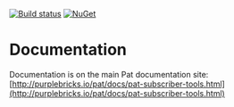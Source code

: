 [![Build status](https://ci.appveyor.com/api/projects/status/2l8rylk32jvd82xm?svg=true)](https://ci.appveyor.com/project/ilivewithian/pat-subscriber-tools)
 [![NuGet](https://img.shields.io/nuget/v/Pat.Subscriber.Tools.svg)](https://www.nuget.org/packages/Pat.Subscriber.Tools/)


# Documentation

Documentation is on the main Pat documentation site: [http://purplebricks.io/pat/docs/pat-subscriber-tools.html](http://purplebricks.io/pat/docs/pat-subscriber-tools.html)

